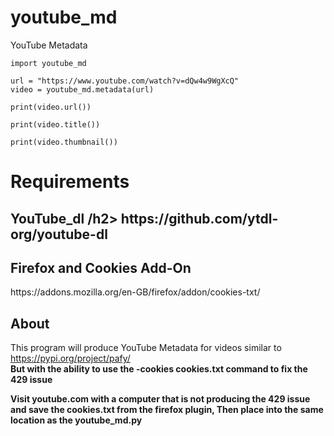 # youtube_md
YouTube Metadata

    import youtube_md

    url = "https://www.youtube.com/watch?v=dQw4w9WgXcQ"
    video = youtube_md.metadata(url)

    print(video.url())

    print(video.title())

    print(video.thumbnail())



<h1>Requirements</h1> 

<h2> YouTube_dl /h2>
https://github.com/ytdl-org/youtube-dl

<h2> Firefox and Cookies Add-On </h2>
https://addons.mozilla.org/en-GB/firefox/addon/cookies-txt/


<h2> About </h2>

This program will produce YouTube Metadata for videos similar to https://pypi.org/project/pafy/ <br>
<b>But with the ability to use the -cookies cookies.txt command to fix the 429 issue <b>
  
  


Visit youtube.com with a computer that is not producing the 429 issue and save the cookies.txt from the firefox plugin, Then place into the same location as the youtube_md.py 
